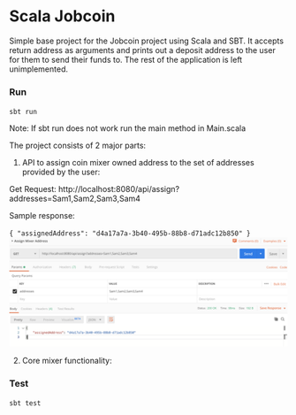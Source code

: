 # Scala Jobcoin
Simple base project for the Jobcoin project using Scala and SBT. It accepts return address as arguments and prints out a deposit address to the user for them to send their funds to. The rest of the application is left unimplemented.

### Run
`sbt run`

Note: If sbt run does not work run the main method in Main.scala

The project consists of 2 major parts: 
1) API to assign coin mixer owned address to the set of addresses provided by the user:

Get Request: http://localhost:8080/api/assign?addresses=Sam1,Sam2,Sam3,Sam4

Sample response: 

`{
    "assignedAddress": "d4a17a7a-3b40-495b-88b8-d71adc12b850"
}`
![Alt text](docs/AssignAddressPostman.png?raw=true "Optional Title")

2) Core mixer functionality: 


### Test
`sbt test`

